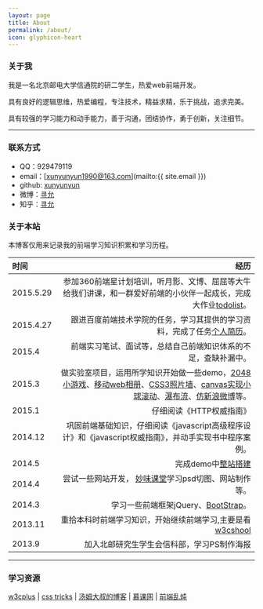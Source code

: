 ```yaml
---
layout: page
title: About
permalink: /about/
icon: glyphicon-heart
---
```


### 关于我

我是一名北京邮电大学信通院的研二学生，热爱web前端开发。

具有良好的逻辑思维，热爱编程，专注技术，精益求精，乐于挑战，追求完美。

具有较强的学习能力和动手能力，善于沟通，团结协作，勇于创新，关注细节。

---

### 联系方式

* QQ：929479119
* email：[xunyunyun1990@163.com](mailto:{{ site.email }})
* github: [xunyunyun](https://github.com/xunyunyun)
* 微博：[寻允](http://weibo.com/u/2704834945)
* 知乎：[寻允](http://www.zhihu.com/people/xunyunyun)




### 关于本站   

本博客仅用来记录我的前端学习知识积累和学习历程。


| 时间     |    经历   | 
| :-------- | --------:|
|2015.5.29      |  参加360前端星计划培训，听月影、文博、屈屈等大牛给我们讲课，和一群爱好前端的小伙伴一起成长，完成大作业[todolist](http://xunyunyun.github.io/show/todo/index.html)。|
|2015.4.27      |  跟进百度前端技术学院的任务，学习其提供的学习资料，完成了任务[个人简历](http://xunyunyun.github.io/show/resume/index.html)。||
|2015.4         |  前端实习笔试、面试等，总结自己前端知识体系的不足，查缺补漏中。|
|2015.3         |  做实验室项目，运用所学知识开始做一些demo，[2048小游戏](http://xunyunyun.github.io/show/2048game/index.html)、[移动web相册](http://xunyunyun.github.io/show/mobile_web_album/index.html)、[CSS3照片墙](http://xunyunyun.github.io/show/picture_wall/index.html)、[canvas实现小球滚动](http://xunyunyun.github.io/show/ball_move/index.html)、[瀑布流](http://xunyunyun.github.io/show/waterfalldemo/index.html)、[仿新浪微博](http://xunyunyun.github.io/show/xinlang/index.html)等。|
|2015.1         |  仔细阅读《HTTP权威指南》|
|2014.12	       |  巩固前端基础知识，仔细阅读《javascript高级程序设计》和《javascript权威指南》，并动手实现书中程序案例。|
|2014.5         |  完成demo中[整站搭建](http://xunyunyun.github.io/show/website/index.html)|
|2014.4	       |  尝试一些网站开发， [妙味课堂](http://www.miaov.com/2013/)学习psd切图、网站制作等。|
|2014.3         |  学习一些前端框架jQuery、[BootStrap](http://getbootstrap.com/)。  |
|2013.11        | 重拾本科时前端学习知识，开始继续前端学习,主要是看[w3cshool](http://www.w3school.com.cn)|
|2013.9         | 加入北邮研究生学生会信科部，学习PS制作海报|

---

### 学习资源

[w3cplus](http://www.w3cplus.com/) \| [css tricks](http://css-tricks.com/) \| [汤姆大叔的博客](http://www.cnblogs.com/TomXu/) \| [慕课网](http://www.imooc.com) \| [前端乱炖](http://www.html-js.com/)
